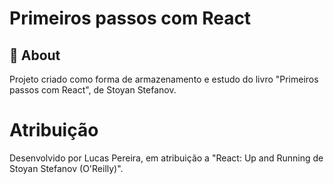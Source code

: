 # Primeiros passos com React

## 📖 About
Projeto criado como forma de armazenamento e estudo do livro "Primeiros passos com React", de Stoyan Stefanov.

# Atribuição
Desenvolvido por Lucas Pereira, em atribuição a "React: Up and Running de Stoyan Stefanov (O'Reilly)".